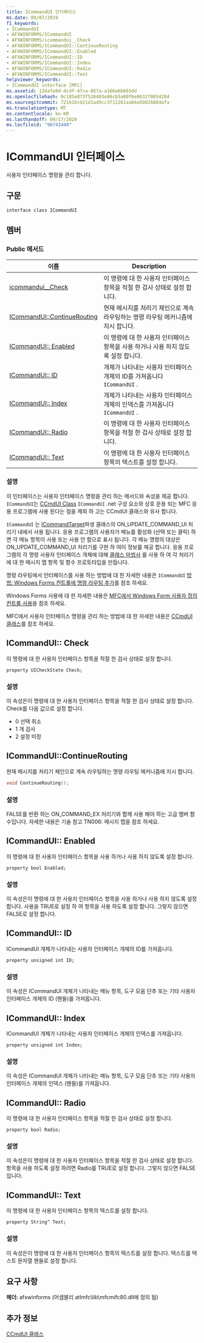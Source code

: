 ```yaml
---
title: ICommandUI 인터페이스
ms.date: 09/07/2019
f1_keywords:
- ICommandUI
- AFXWINFORMS/ICommandUI
- AFXWINFORMS/icommandui__Check
- AFXWINFORMS/ICommandUI::ContinueRouting
- AFXWINFORMS/ICommandUI::Enabled
- AFXWINFORMS/ICommandUI::ID
- AFXWINFORMS/ICommandUI::Index
- AFXWINFORMS/ICommandUI::Radio
- AFXWINFORMS/ICommandUI::Text
helpviewer_keywords:
- ICommandUI interface [MFC]
ms.assetid: 134afe8d-dcdf-47ca-857a-a166a6b665dd
ms.openlocfilehash: 0c185e873f526403e86cb5a80f6e0631f8654284
ms.sourcegitcommit: 72161bcd21d1ad9cc3f12261aa84a5b026884afa
ms.translationtype: MT
ms.contentlocale: ko-KR
ms.lasthandoff: 09/17/2020
ms.locfileid: "90743440"
---
```

# <a name="icommandui-interface"></a>ICommandUI 인터페이스

사용자 인터페이스 명령을 관리 합니다.

## <a name="syntax"></a>구문

```
interface class ICommandUI
```

## <a name="members"></a>멤버

### <a name="public-methods"></a>Public 메서드

|이름|Description|
|----------|-----------------|
|[icommandui__Check](#check)|이 명령에 대 한 사용자 인터페이스 항목을 적절 한 검사 상태로 설정 합니다.|
|[ICommandUI::ContinueRouting](#continuerouting)|현재 메시지를 처리기 체인으로 계속 라우팅하는 명령 라우팅 메커니즘에 지시 합니다.|
|[ICommandUI:: Enabled](#enabled)|이 명령에 대 한 사용자 인터페이스 항목을 사용 하거나 사용 하지 않도록 설정 합니다.|
|[ICommandUI:: ID](#id)|개체가 나타내는 사용자 인터페이스 개체의 ID를 가져옵니다 `ICommandUI` .|
|[ICommandUI:: Index](#index)|개체가 나타내는 사용자 인터페이스 개체의 인덱스를 가져옵니다 `ICommandUI` .|
|[ICommandUI:: Radio](#radio)|이 명령에 대 한 사용자 인터페이스 항목을 적절 한 검사 상태로 설정 합니다.|
|[ICommandUI:: Text](#text)|이 명령에 대 한 사용자 인터페이스 항목의 텍스트를 설정 합니다.|

### <a name="remarks"></a>설명

이 인터페이스는 사용자 인터페이스 명령을 관리 하는 메서드와 속성을 제공 합니다. `ICommandUI`는 [CCmdUI Class](../../mfc/reference/ccmdui-class.md) `ICommandUI` .net 구성 요소와 상호 운용 되는 MFC 응용 프로그램에 사용 된다는 점을 제외 하 고는 CCmdUI 클래스와 유사 합니다.

`ICommandUI` 는 [ICommandTarget](../../mfc/reference/icommandtarget-interface.md)파생 클래스의 ON_UPDATE_COMMAND_UI 처리기 내에서 사용 됩니다. 응용 프로그램의 사용자가 메뉴를 활성화 (선택 또는 클릭) 하면 각 메뉴 항목이 사용 또는 사용 안 함으로 표시 됩니다. 각 메뉴 명령의 대상은 ON_UPDATE_COMMAND_UI 처리기를 구현 하 여이 정보를 제공 합니다. 응용 프로그램의 각 명령 사용자 인터페이스 개체에 대해 [클래스 마법사](mfc-class-wizard.md) 를 사용 하 여 각 처리기에 대 한 메시지 맵 항목 및 함수 프로토타입을 만듭니다.

명령 라우팅에서 인터페이스를 사용 하는 방법에 대 한 자세한 내용은 `ICommandUI` [방법: Windows Forms 컨트롤에 명령 라우팅 추가](../../dotnet/how-to-add-command-routing-to-the-windows-forms-control.md)를 참조 하세요.

Windows Forms 사용에 대 한 자세한 내용은 [MFC에서 Windows Form 사용자 정의 컨트롤 사용](../../dotnet/using-a-windows-form-user-control-in-mfc.md)을 참조 하세요.

MFC에서 사용자 인터페이스 명령을 관리 하는 방법에 대 한 자세한 내용은 [CCmdUI 클래스](../../mfc/reference/ccmdui-class.md)를 참조 하세요.

## <a name="icommanduicheck"></a><a name="check"></a> ICommandUI:: Check

이 명령에 대 한 사용자 인터페이스 항목을 적절 한 검사 상태로 설정 합니다.

```
property UICheckState Check;
```

### <a name="remarks"></a>설명

이 속성은이 명령에 대 한 사용자 인터페이스 항목을 적절 한 검사 상태로 설정 합니다. Check를 다음 값으로 설정 합니다.

- 0 선택 취소
- 1 개 검사
- 2 설정 미정

## <a name="icommanduicontinuerouting"></a><a name="continuerouting"></a> ICommandUI::ContinueRouting

현재 메시지를 처리기 체인으로 계속 라우팅하는 명령 라우팅 메커니즘에 지시 합니다.

```cpp
void ContinueRouting();
```

### <a name="remarks"></a>설명

FALSE를 반환 하는 ON_COMMAND_EX 처리기와 함께 사용 해야 하는 고급 멤버 함수입니다. 자세한 내용은 기술 참고 TN006: 메시지 맵을 참조 하세요.

## <a name="icommanduienabled"></a><a name="enabled"></a> ICommandUI:: Enabled

이 명령에 대 한 사용자 인터페이스 항목을 사용 하거나 사용 하지 않도록 설정 합니다.

```
property bool Enabled;
```

### <a name="remarks"></a>설명

이 속성은이 명령에 대 한 사용자 인터페이스 항목을 사용 하거나 사용 하지 않도록 설정 합니다. 사용을 TRUE로 설정 하 여 항목을 사용 하도록 설정 합니다. 그렇지 않으면 FALSE로 설정 합니다.

## <a name="icommanduiid"></a><a name="id"></a> ICommandUI:: ID

ICommandUI 개체가 나타내는 사용자 인터페이스 개체의 ID를 가져옵니다.

```
property unsigned int ID;
```

### <a name="remarks"></a>설명

이 속성은 ICommandUI 개체가 나타내는 메뉴 항목, 도구 모음 단추 또는 기타 사용자 인터페이스 개체의 ID (핸들)를 가져옵니다.

## <a name="icommanduiindex"></a><a name="index"></a> ICommandUI:: Index

ICommandUI 개체가 나타내는 사용자 인터페이스 개체의 인덱스를 가져옵니다.

```
property unsigned int Index;
```

### <a name="remarks"></a>설명

이 속성은 ICommandUI 개체가 나타내는 메뉴 항목, 도구 모음 단추 또는 기타 사용자 인터페이스 개체의 인덱스 (핸들)를 가져옵니다.

## <a name="icommanduiradio"></a><a name="radio"></a> ICommandUI:: Radio

이 명령에 대 한 사용자 인터페이스 항목을 적절 한 검사 상태로 설정 합니다.

```
property bool Radio;
```

### <a name="remarks"></a>설명

이 속성은이 명령에 대 한 사용자 인터페이스 항목을 적절 한 검사 상태로 설정 합니다. 항목을 사용 하도록 설정 하려면 Radio를 TRUE로 설정 합니다. 그렇지 않으면 FALSE입니다.

## <a name="icommanduitext"></a><a name="text"></a> ICommandUI:: Text

이 명령에 대 한 사용자 인터페이스 항목의 텍스트를 설정 합니다.

```
property String^ Text;
```

### <a name="remarks"></a>설명

이 속성은이 명령에 대 한 사용자 인터페이스 항목의 텍스트를 설정 합니다. 텍스트를 텍스트 문자열 핸들로 설정 합니다.

## <a name="requirements"></a>요구 사항

**헤더:** afxwinforms (어셈블리 atlmfc\lib\mfcmifc80.dll에 정의 됨)

## <a name="see-also"></a>추가 정보

[CCmdUI 클래스](../../mfc/reference/ccmdui-class.md)
